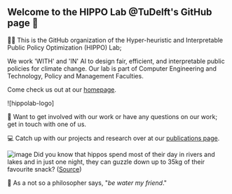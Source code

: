 ## Welcome to the HIPPO Lab @TuDelft's GitHub page 👋

🙋‍♀️ This is the GitHub organization of the Hyper-heuristic and Interpretable Public Policy Optimization (HIPPO) Lab; 

We work 'WITH' and 'IN' AI to design fair, efficient, and interpretable public policies for climate change. Our lab is part of Computer Engineering and Technology, Policy and Management Faculties. 

Come check us out at our [homepage](https://www.tudelft.nl/ai/hippo-lab).

![hippolab-logo]

🤝 Want to get involved with our work or have any questions on our work; get in touch with one of us.

💻 Catch up with our projects and research over at our [publications page](https://www.tudelft.nl/ai/hippo-lab).

![image](https://github.com/Hippo-Delft-AI-Lab/.github/assets/89964828/23250078-6c0b-4599-b5c5-46caea8915c8)
 Did you know that hippos spend most of their day in rivers and lakes and in just one night, they can guzzle down up to 35kg of their favourite snack? ([Source](https://www.natgeokids.com/uk/discover/animals/general-animals/ten-hippo-facts/))

🧙 As a not so a philosopher says, "*be water my friend*."
